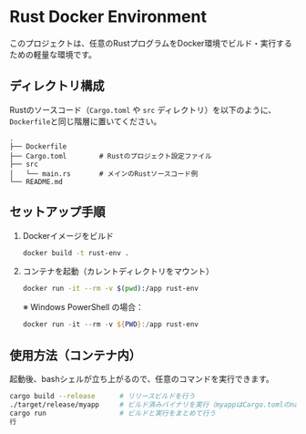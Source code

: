 # Rust Docker Environment
このプロジェクトは、任意のRustプログラムをDocker環境でビルド・実行するための軽量な環境です。

## ディレクトリ構成
Rustのソースコード（`Cargo.toml` や `src` ディレクトリ）を以下のように、`Dockerfile`と同じ階層に置いてください。
```
.
├── Dockerfile
├── Cargo.toml        # Rustのプロジェクト設定ファイル
├── src
│   └── main.rs       # メインのRustソースコード例
└── README.md
```

## セットアップ手順
1. Dockerイメージをビルド
    ```bash
    docker build -t rust-env .
    ```
1. コンテナを起動（カレントディレクトリをマウント）
    ```bash
    docker run -it --rm -v $(pwd):/app rust-env
    ```
    
    ※ Windows PowerShell の場合：
    ```powershell
    docker run -it --rm -v ${PWD}:/app rust-env
    ```

## 使用方法（コンテナ内）
起動後、bashシェルが立ち上がるので、任意のコマンドを実行できます。
```bash
cargo build --release      # リリースビルドを行う
./target/release/myapp     # ビルド済みバイナリを実行（myappはCargo.tomlのnameに対応）
cargo run                  # ビルドと実行をまとめて行う
行
```


